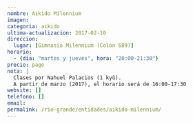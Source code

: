 ```yaml
---
nombre: Aikido Milennium
imagen: 
categoria: aikido
ultima-actualizacion: 2017-02-10
direccion: 
  lugar: [Gimnasio Milennium (Colón 689)]
horario: 
  - {dia: "martes y jueves", hora: "20:00-21:30"}
precio: pago
nota: | 
  Clases por Nahuel Palacios (1 kyû).
  A partir de marzo (2017), el horario será de 16:00-17:30
website: []
telefono: []
email: 
permalink: /rio-grande/entidades/aikido-milennium/
---
```

